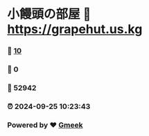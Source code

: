 # 小饅頭の部屋 :link: https://grapehut.us.kg 
### :page_facing_up: [10](https://grapehut.us.kg/tag.html) 
### :speech_balloon: 0 
### :hibiscus: 52942 
### :alarm_clock: 2024-09-25 10:23:43 
### Powered by :heart: [Gmeek](https://github.com/Meekdai/Gmeek)
